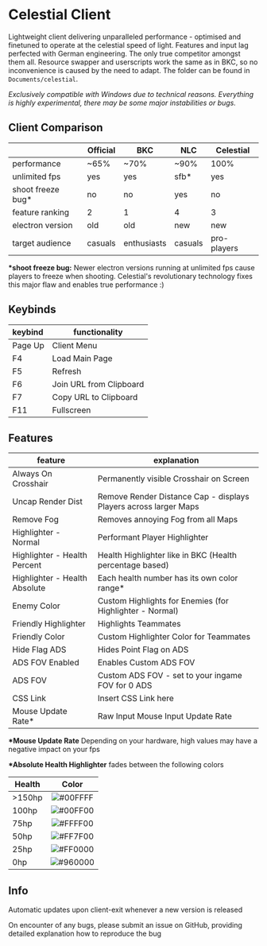 # Celestial Client

Lightweight client delivering unparalleled performance - optimised and finetuned to operate at the celestial speed of light.
Features and input lag perfected with German engineering. The only true competitor amongst them all.
Resource swapper and userscripts work the same as in BKC, so no inconvenience is caused by the need to adapt. The folder can be found in `Documents/celestial`.

*Exclusively compatible with Windows due to technical reasons. Everything is highly experimental, there may be some major instabilities or bugs.*

## Client Comparison
|                  |Official|BKC|NLC|Celestial|
|------------------|-|-|-|-|
|performance       |~65%|~70%|~90%|100%|
|unlimited fps    |yes|yes|sfb*|yes|
|shoot freeze bug* |no|no|yes|no|
|feature ranking  |2|1|4|3|
|electron version |old|old|new|new|
|target audience  |casuals|enthusiasts|casuals|pro-players|

__*shoot freeze bug:__
Newer electron versions running at unlimited fps cause players to freeze when shooting. Celestial's revolutionary technology fixes this major flaw and enables true performance :)

## Keybinds
| keybind|functionality|
|:--|-|
| Page Up|Client Menu|
| F4|Load Main Page|
| F5|Refresh|
| F6|Join URL from Clipboard|
| F7|Copy URL to Clipboard|
| F11|Fullscreen|

## Features
|feature|explanation|
|-|-|
|Always On Crosshair|Permanently visible Crosshair on Screen|
|Uncap Render Dist|Remove Render Distance Cap - displays Players across larger Maps|
|Remove Fog|Removes annoying Fog from all Maps|
|Highlighter - Normal|Performant Player Highlighter|
|Highlighter - Health Percent|Health Highlighter like in BKC (Health percentage based)|
|Highlighter - Health Absolute|Each health number has its own color range*|
|Enemy Color|Custom Highlights for Enemies (for Highlighter - Normal)|
|Friendly Highlighter|Highlights Teammates|
|Friendly Color|Custom Highlighter Color for Teammates|
|Hide Flag ADS|Hides Point Flag on ADS|
|ADS FOV Enabled|Enables Custom ADS FOV|
|ADS FOV|Custom ADS FOV - set to your ingame FOV for 0 ADS|
|CSS Link|Insert CSS Link here|
|Mouse Update Rate*|Raw Input Mouse Input Update Rate|

__*Mouse Update Rate__ Depending on your hardware, high values may have a negative impact on your fps

__*Absolute Health Highlighter__ fades between the following colors

|Health|Color |
|-|:-:|
|>150hp|![#00FFFF](https://placehold.co/10x10/00FFFF/00FFFF.png) |
|100hp|![#00FF00](https://placehold.co/10x10/00FF00/00FF00.png) |
|75hp|![#FFFF00](https://placehold.co/10x10/FFFF00/FFFF00.png) |
|50hp|![#FF7F00](https://placehold.co/10x10/FF7F00/FF7F00.png) |
|25hp|![#FF0000](https://placehold.co/10x10/FF0000/FF0000.png) |
|0hp|![#960000](https://placehold.co/10x10/960000/960000.png) |

## Info
Automatic updates upon client-exit whenever a new version is released

On encounter of any bugs, please submit an issue on GitHub, providing detailed explanation how to reproduce the bug
